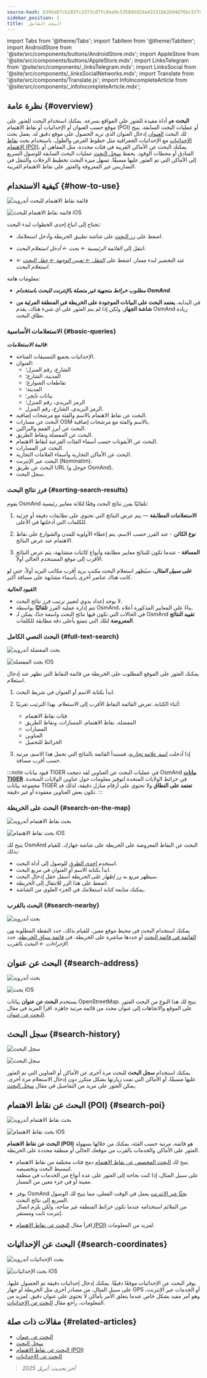 ```yaml
---
source-hash: b39da87cb283fc3373cd7fc8ea9c535845d2da42231bb2b94d76bc577ea35ed4
sidebar_position: 1
title:  البحث الشامل
---
```

import Tabs from '@theme/Tabs';
import TabItem from '@theme/TabItem';
import AndroidStore from '@site/src/components/buttons/AndroidStore.mdx';
import AppleStore from '@site/src/components/buttons/AppleStore.mdx';
import LinksTelegram from '@site/src/components/_linksTelegram.mdx';
import LinksSocial from '@site/src/components/_linksSocialNetworks.mdx';
import Translate from '@site/src/components/Translate.js';
import InfoIncompleteArticle from '@site/src/components/_infoIncompleteArticle.mdx';



<InfoIncompleteArticle/>


## نظرة عامة {#overview}

**البحث** هو أداة مفيدة للعثور على المواقع بسرعة. يمكنك استخدام البحث للعثور على موقع حسب العنوان أو الإحداثيات أو نقاط الاهتمام (POI) أو عمليات البحث السابقة. يتيح لك البحث [العنوان](#search-address) إدخال العنوان الذي تريد الحصول على موقع دقيق له. يعمل بحث [الإحداثيات](#search-coordinates) مع الإحداثيات الجغرافية مثل خطوط العرض والطول. باستخدام بحث [نقاط الاهتمام (POI)](#search-poi)، يمكنك البحث عن الأماكن القريبة في فئات محددة، مثل المقاهي أو الفنادق أو محطات الوقود. يحفظ [سجل البحث](#search-history) عمليات البحث السابقة للوصول السريع إلى الأماكن التي تم العثور عليها مسبقًا. تسهل ميزة البحث تخطيط الرحلات والتنقل في التضاريس غير المعروفة والعثور على نقاط الاهتمام القريبة.


## كيفية الاستخدام {#how-to-use}

<Tabs groupId="operating-systems" queryString="current-os">

<TabItem value="android" label="أندرويد">

![قائمة نقاط الاهتمام للبحث أندرويد](@site/static/img/search/poi_list_android.png)

</TabItem>

<TabItem value="ios" label="iOS">

![قائمة نقاط الاهتمام للبحث iOS](@site/static/img/search/poi_list_1_ios.png)  

</TabItem>

</Tabs>

تحتاج إلى اتباع إحدى الخطوات لبدء البحث:

- اضغط على [زر البحث](../widgets/map-buttons.md#search) على شاشة تطبيق الخريطة وأدخل استعلامك.

- انتقل إلى *القائمة الرئيسية ← بحث ← أدخل استعلام البحث*.

- عند التحضير لبدء مسار، اضغط على [*التنقل ← تعيين الوجهة ← حقل البحث*](../navigation/setup/route-navigation.md#set-target-point) *← استعلام البحث*.  


معلومات هامة:

- ***مطلوب خرائط متجهية غير متصلة بالإنترنت للبحث باستخدام OsmAnd***.

- في البداية، **يعتمد البحث على البيانات الموجودة على الخريطة في المنطقة المرئية من شاشة الجهاز**، ولكن إذا لم يتم العثور على أي شيء هناك، يقدم OsmAnd زيادة نطاق البحث.  

### الاستعلامات الأساسية {#basic-queries}

***قائمة الاستعلامات*:**

- الإحداثيات بجميع التنسيقات المتاحة.
- العنوان:
    - الشارع، رقم المنزل؛
    - المدينة، الشارع؛
    - تقاطعات الشوارع؛
    - المدينة؛
    - بيانات تايجر؛
    - الرمز البريدي، رقم المنزل؛
    - الرمز البريدي، الشارع، رقم المنزل.
- البحث عن نقاط الاهتمام بالاسم والفئة مع مرشحات إضافية.
- البحث عن مسارات OSM بالاسم والفئة مع مرشحات إضافية.
- البحث عن أبرز القمم والبراكين.
- البحث عن المفضلة ونقاط الطريق.
- البحث عن الأيقونات حسب أسماء الفئات الفرعية لنقاط الاهتمام.
- البحث عن المسارات.
- البحث عن الأماكن التجارية وأسماء العلامات التجارية.
- البحث عبر الإنترنت (Nominatim).
- البحث عن طريق URL (جوجل و OsmAnd).
- سجل البحث.

<!--
***التنسيقات المدعومة*:**  

***يمكن استخدام العلامات*** كاستعلام بحث. تتكون من ***مفتاح وقيمة***، على سبيل المثال:
*addr:street=StreetName*.  
لتجنب الارتباك، يتم أحيانًا إحاطة المفتاح أو القيمة بعلامات اقتباس: **key="value" أو "key"="value"**. علامات الاقتباس وعلامة التساوي ليست جزءًا من محتوى العلامة.
-->

### فرز نتائج البحث {#sorting-search-results}

يقوم OsmAnd تلقائيًا بفرز نتائج البحث وفقًا لثلاثة معايير رئيسية:

1. **الاستعلامات المطابقة** — يتم عرض النتائج التي تحتوي على تطابقات دقيقة أو جزئية للكلمات التي أدخلتها في الأعلى.

2. **نوع الكائن** - عند الفرز حسب الاسم، يتم إعطاء الأولوية للمدن والشوارع على نقاط الاهتمام عند عرض النتائج.

3. **المسافة** - عندما تكون للنتائج معايير مطابقة وأنواع كائنات متشابهة، يتم عرض النتائج الأقرب إلى موقع المستخدم الحالي أولاً.

***على سبيل المثال***، سيُظهر استعلام البحث *مكتب بريد* أقرب مكاتب البريد أولاً، حتى لو كانت هناك عناصر أخرى بأسماء مشابهة على مسافة أكبر.  

***القيود الحالية:***

- لا يوجد إعداد يدوي لتغيير ترتيب فرز نتائج البحث.
- تتم إدارة عملية الفرز **تلقائيًا** بواسطة OsmAnd، بناءً على المعايير المذكورة أعلاه.
- في الحالات التي تكون فيها نتائج البحث واسعة جدًا، يمكن لـ OsmAnd **تقييد النتائج المعروضة** لتلك التي تتمتع بأعلى دقة مطابقة للكلمات.


### البحث النصي الكامل {#full-text-search}

<Tabs groupId="operating-systems" queryString="current-os">

<TabItem value="android" label="أندرويد">

![بحث المفضلة أندرويد](@site/static/img/search/favorite_search_android.png)

</TabItem>

<TabItem value="ios" label="iOS">

![بحث المفضلة iOS](@site/static/img/search/favorite_search_ios.png)  

</TabItem>

</Tabs>

يمكنك العثور على الموقع المطلوب على الخريطة من قائمة النقاط التي تظهر عند إدخال استعلام.

1. ابدأ بكتابة الاسم أو العنوان في شريط البحث.

2. أثناء الكتابة، تعرض القائمة النقاط الأقرب إلى الاستعلام، بهذا الترتيب تقريبًا:
    - فئات نقاط الاهتمام
    - المفضلة، نقاط الاهتمام، المسارات، ونقاط الطريق
    - المسارات
    - العناوين
    - الخرائط للتحميل

3. إذا أدخلت [اسم علامة تجارية](../search/search-poi.md#how-to-use)، فستبدأ القائمة بالنتائج التي تحمل هذا الاسم، مرتبة حسب أقرب مسافة.

:::note قيود بيانات TIGER في عمليات البحث عن العناوين
لقد دمجت OsmAnd [**بيانات TIGER**](../../technical/algorithms/trace-address-search-issues.md#trace-address-search-issues#us-address-search-and-tiger-data) في خرائط الولايات المتحدة لتوفير معلومات حول عناوين الولايات المتحدة. مجموعة بيانات TIGER **تعتمد على النطاق** ولا تحتوي على أرقام منازل دقيقة، لذلك قد تكون بعض العناوين مفقودة أو غير دقيقة.
:::


### البحث على الخريطة {#search-on-the-map}

<Tabs groupId="operating-systems" queryString="current-os">

<TabItem value="android" label="أندرويد">

![بحث نقاط الاهتمام أندرويد](@site/static/img/search/poi_overlay_android.png)

</TabItem>

<TabItem value="ios" label="iOS">  

![بحث نقاط الاهتمام iOS](@site/static/img/search/poi_overlay_ios.png)

</TabItem>

</Tabs>

يتيح لك OsmAnd البحث عن النقاط المعروضة على الخريطة على شاشة جهازك. للقيام بذلك:

- استخدم [إحدى الطرق](#how-to-use) للوصول إلى أداة البحث.
- ابدأ بكتابة الاسم أو العنوان في مربع البحث.
- سيظهر مربع به زر *إظهار على الخريطة* أسفل حقل إدخال البحث.
- اضغط على هذا الزر للانتقال إلى الخريطة.
- يمكنك متابعة كتابة استعلامك في الجزء العلوي من الشاشة.


### البحث بالقرب {#search-nearby}

![بحث أندرويد](@site/static/img/search/search_all_near_location_andr.png)

يمكنك استخدام البحث في محيط موقع معين. للقيام بذلك، حدد النقطة المطلوبة [من القائمة في قائمة البحث](#full-text-search) أو حددها مباشرة على الخريطة. في [قائمة سياق الخريطة](../map/map-context-menu.md#actions)، حدد *الإجراءات ← البحث بالقرب*.


## البحث عن عنوان {#search-address}

<Tabs groupId="operating-systems" queryString="current-os">

<TabItem value="android" label="أندرويد">

![بحث أندرويد](@site/static/img/search/search_address_2_andr.png)

</TabItem>

<TabItem value="ios" label="iOS">

![بحث iOS](@site/static/img/search/street_search_ios.png)  

</TabItem>

</Tabs>

يستخدم **البحث عن عنوان** بيانات OpenStreetMap. يتيح لك هذا النوع من البحث العثور على الموقع والاتجاهات إلى عنوان محدد من قائمة مرتبة جاهزة. اقرأ المزيد في مقال [البحث عن عنوان](./search-address.md).


## سجل البحث {#search-history}

<Tabs groupId="operating-systems" queryString="current-os">

<TabItem value="android" label="أندرويد">

![سجل البحث](@site/static/img/search/history_search_android.png)

</TabItem>

<TabItem value="ios" label="iOS">

![سجل البحث](@site/static/img/search/history_search_ios.png)

</TabItem>

</Tabs>

يمكنك استخدام **سجل البحث** للبحث مرة أخرى عن الأماكن أو العناوين التي تم العثور عليها مسبقًا، أو الأماكن التي تمت زيارتها بشكل متكرر دون إدخال الاستعلام مرة أخرى. يمكن العثور على مزيد من التفاصيل في مقال [سجل البحث](./search-history.md).


## البحث عن نقاط الاهتمام (POI) {#search-poi}

<Tabs groupId="operating-systems" queryString="current-os">

<TabItem value="android" label="أندرويد">

![بحث نقاط الاهتمام أندرويد](@site/static/img/search/search_poi_categoties_andr.png)

</TabItem>

<TabItem value="ios" label="iOS">

![بحث نقاط الاهتمام iOS](@site/static/img/search/search_poi_categoties_1_ios.png)

</TabItem>

</Tabs>

**البحث عن نقاط الاهتمام (POI)** هو قائمة، مرتبة حسب الفئة، يمكنك من خلالها بسهولة العثور على الأماكن والخدمات بالقرب من موقعك الحالي أو منطقة محددة على الخريطة.

- يتيح لك [البحث المخصص عن نقاط الاهتمام](./search-poi.md#custom-poi-search) دمج فئات مختلفة من نقاط الاهتمام لتبسيط البحث وتخصيصه.  
على سبيل المثال، إذا كنت بحاجة إلى العثور على عدة أنواع من الخدمات في منطقة معينة أو في جزء معين من المسار.

- يوفر OsmAnd [بحثًا عبر الإنترنت](./search-poi.md#online-search) يعمل في الوقت الفعلي، مما يتيح لك الوصول السريع إلى نتائج البحث.  
من الملائم استخدامه عندما تكون خرائط المنطقة غير متاحة، ولكن يلزم اتصال إنترنت ثابت ومستقر.

- اقرأ مقال [البحث عن نقاط الاهتمام (POI)](./search-poi.md) لمزيد من المعلومات.


## البحث عن الإحداثيات {#search-coordinates}

<Tabs groupId="operating-systems" queryString="current-os">

<TabItem value="android" label="أندرويد">

![بحث الإحداثيات أندرويد](@site/static/img/search/coordinates_search_android.png)

</TabItem>

<TabItem value="ios" label="iOS">

![بحث الإحداثيات iOS](@site/static/img/search/coordinates_search_ios.png)

</TabItem>

</Tabs>

يوفر البحث عن الإحداثيات موقعًا دقيقًا. يمكنك إدخال إحداثيات دقيقة تم الحصول عليها، على سبيل المثال، من مصادر أخرى مثل الخريطة أو جهاز GPS أو الخدمات عبر الإنترنت، وهو أمر مفيد بشكل خاص عندما يتعلق الأمر بأماكن لا تحتوي على عنوان دقيق. لمزيد من المعلومات، راجع مقال [البحث عن الإحداثيات](./search-coordinates.md).


## مقالات ذات صلة {#related-articles}

- [البحث عن عنوان](./search-address.md)
- [سجل البحث](./search-history.md)
- [البحث عن نقاط الاهتمام (POI)](./search-poi.md)
- [البحث عن الإحداثيات](./search-coordinates.md)

> *آخر تحديث: أبريل 2025*